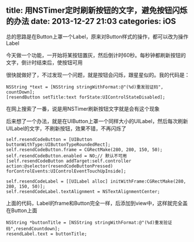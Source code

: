 title: 用NSTimer定时刷新按钮的文字，避免按钮闪烁的办法
date: 2013-12-27 21:03
categories: iOS
---
总的思路是在Button上罩一个Label，原来对Button样式的操作，都可以改为操作Label
<!--more-->

今天做一个功能，一开始将某按钮置灰，然后倒计时60秒。每秒钟都刷新按钮的文字，倒计时结束后，使按钮可用

很快就做好了，不过发现一个问题，就是按钮会闪烁，跟星星似的。我的代码是：

```
NSString *text = [NSString stringWithFormat:@"(%d)重发验证码", countDown];
[resendButton setTitle:text forState:UIControlStateDisabled];
```

在网上搜索了一番，说是用NSTimer刷新按钮文字就是会有这个现象

后来想了一个办法，就是在UIButton上罩一个同样大小的UILabel，然后每次刷新UILabel的文字，不刷新按钮，效果不错，不再闪烁了

```
self.resendCodeButton = [UIButton buttonWithType:UIButtonTypeRoundedRect];
self.resendCodeButton.frame = CGRectMake(280, 280, 150, 50);
self.resendCodeButton.enabled = NO;// 默认不可用
[self.resendCodeButton addTarget:self.controller action:@selector(resendCodeButtonPressed) forControlEvents:UIControlEventTouchUpInside];

self.resendCodeLabel = [[UILabel alloc] initWithFrame:CGRectMake(280, 280, 150, 50)];
self.resendCodeLabel.textAlignment = NSTextAlignmentCenter;
```

上面的代码，Label的frame和Button完全一样，后添加到view中，这样就完全盖在Button上面

```
NSString *buttonTitle = [NSString stringWithFormat:@"(%d)重发验证码",resendCountdown];
resendLabel.text = buttonTitle;
```